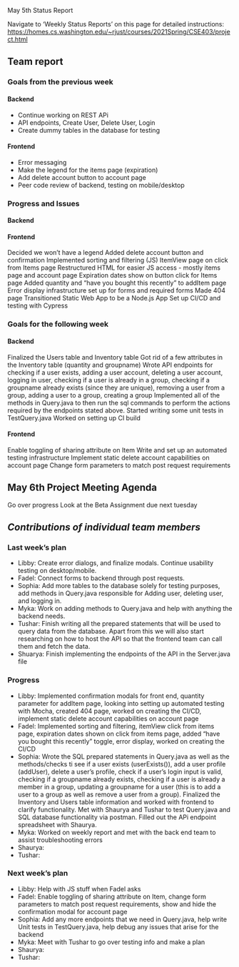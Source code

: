 May 5th Status Report

Navigate to ‘Weekly Status Reports’ on this page for detailed instructions:
https://homes.cs.washington.edu/~rjust/courses/2021Spring/CSE403/project.html 

## **Team report**

### **Goals from the previous week**  

#### **Backend**
- Continue working on REST APi
- API endpoints, Create User, Delete User, Login
- Create dummy tables in the database for testing

#### **Frontend**
- Error messaging
- Make the legend for the items page (expiration)
- Add delete account button to account page
- Peer code review of backend, testing on mobile/desktop
 
### **Progress and Issues**

  #### **Backend**


  #### **Frontend**
Decided we won’t have a legend
Added delete account button and confirmation
Implemented sorting and filtering (JS)
ItemView page on click from Items page
Restructured HTML for easier JS access - mostly items page and account page
Expiration dates show on button click for Items page
Added quantity and “have you bought this recently” to addItem page
Error display infrastructure set up for forms and required forms
Made 404 page
Transitioned Static Web App to be a Node.js App
Set up CI/CD and testing with Cypress

### **Goals for the following week**

  #### **Backend**
Finalized the Users table and Inventory table
Got rid of a few attributes in the Inventory table (quantity and groupname)
Wrote API endpoints for checking if a user exists, adding a user account, deleting a user account, logging in user, checking if a user is already in a group, checking if a groupname already exists (since they are unique), removing a user from a group, adding a user to a group, creating a group
Implemented all of the methods in Query.java to then run the sql commands to perform the actions required by the endpoints stated above.
Started writing some unit tests in TestQuery.java
Worked on setting up CI build

  #### **Frontend**
Enable toggling of sharing attribute on Item
Write and set up an automated testing infrastructure
Implement static delete account capabilities on account page
Change form parameters to match post request requirements
 
## May 6th Project Meeting Agenda
Go over progress
Look at the Beta Assignment due next tuesday

## **_Contributions of individual team members_**

### **Last week’s plan**
  - Libby: Create error dialogs, and finalize modals. Continue usability testing on desktop/mobile.
  - Fadel: Connect forms to backend through post requests.
  - Sophia:   Add more tables to the database solely for testing purposes, add methods in Query.java responsible for Adding user, deleting user, and logging in.
  - Myka: Work on adding methods to Query.java and help with anything the backend needs.  
 - Tushar: Finish writing all the prepared statements that will be used to query data from the database. Apart from this we will also start researching on how to host the API so that the frontend team can call them and fetch the data. 
  - Shuarya: Finish implementing the endpoints of the API in the Server.java file
 
### **Progress** 
- Libby: Implemented confirmation modals for front end, quantity parameter for addItem page, looking into setting up automated testing with Mocha, created 404 page, worked on creating the CI/CD, implement static delete account capabilities on account page
- Fadel: Implemented sorting and filtering, itemView click from items page, expiration dates shown on click from items page, added “have you bought this recently” toggle, error display, worked on creating the CI/CD
- Sophia: Wrote the SQL prepared statements in Query.java as well as the methods/checks ti see if a user exists (userExists()), add a user profile (addUser), delete a user’s profile, check if a user’s login input is valid, checking if a groupname already exists, checking if a user is already a member in a group, updating a groupname for a user (this is to add a user to a group as well as remove a user from a group). Finalized the Inventory and Users table information and worked with frontend to clarify functionality. Met with Shaurya and Tushar to test Query.java and SQL database functionality via postman. Filled out the APi endpoint spreadsheet with Shaurya.
- Myka: Worked on weekly report and met with the back end team to assist troubleshooting errors
- Shaurya:
- Tushar: 
 
### **Next week’s plan**
- Libby: Help with JS stuff when Fadel asks
- Fadel: Enable toggling of sharing attribute on Item, change form parameters to match post request requirements, show and hide the confirmation modal for account page
- Sophia: Add any more endpoints that we need in Query.java, help write Unit tests in TestQuery.java, help debug any issues that arise for the backend 
- Myka: Meet with Tushar to go over testing info and make a plan
- Shaurya:
- Tushar: 
 
